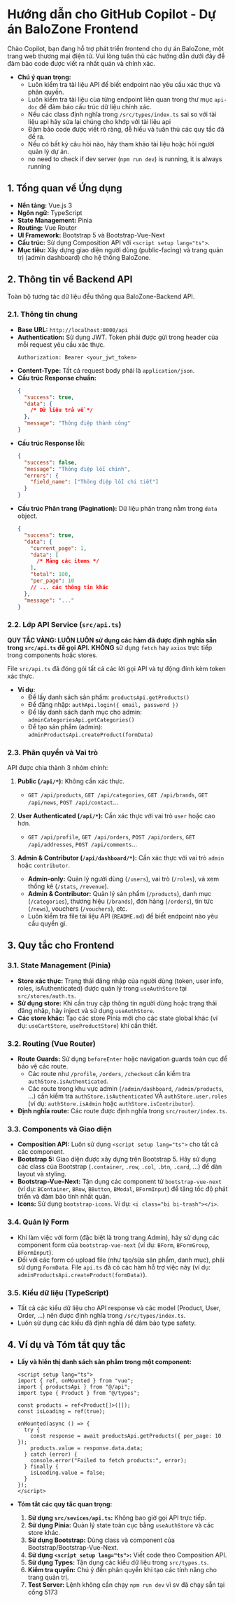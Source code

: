 # Hướng dẫn cho GitHub Copilot - Dự án BaloZone Frontend

Chào Copilot, bạn đang hỗ trợ phát triển frontend cho dự án BaloZone, một trang web thương mại điện tử. Vui lòng tuân thủ các hướng dẫn dưới đây để đảm bảo code được viết ra nhất quán và chính xác.

- **Chú ý quan trọng:**
  - Luôn kiểm tra tài liệu API để biết endpoint nào yêu cầu xác thực và phân quyền.
  - Luôn kiểm tra tài liệu cùa từng endpoint liên quan trong thư mục `api-doc` để đảm báo cấu trúc dữ liệu chính xác.
  - Nếu các class định nghĩa trong `/src/types/index.ts` sai so với tài liệu api hãy sửa lại chúng cho khớp với tài liệu api
  - Đảm bảo code được viết rõ ràng, dễ hiểu và tuân thủ các quy tắc đã đề ra.
  - Nếu có bất kỳ câu hỏi nào, hãy tham khảo tài liệu hoặc hỏi người quản lý dự án.
  - no need to check if dev server (`npm run dev`) is running, it is always running

## 1. Tổng quan về Ứng dụng

- **Nền tảng:** Vue.js 3
- **Ngôn ngữ:** TypeScript
- **State Management:** Pinia
- **Routing:** Vue Router
- **UI Framework:** Bootstrap 5 và Bootstrap-Vue-Next
- **Cấu trúc:** Sử dụng Composition API với `<script setup lang="ts">`.
- **Mục tiêu:** Xây dựng giao diện người dùng (public-facing) và trang quản trị (admin dashboard) cho hệ thống BaloZone.

## 2. Thông tin về Backend API

Toàn bộ tương tác dữ liệu đều thông qua BaloZone-Backend API.

### 2.1. Thông tin chung

- **Base URL:** `http://localhost:8000/api`
- **Authentication:** Sử dụng JWT. Token phải được gửi trong header của mỗi request yêu cầu xác thực.
  ```
  Authorization: Bearer <your_jwt_token>
  ```
- **Content-Type:** Tất cả request body phải là `application/json`.
- **Cấu trúc Response chuẩn:**
  ```json
  {
    "success": true,
    "data": {
      /* Dữ liệu trả về */
    },
    "message": "Thông điệp thành công"
  }
  ```
- **Cấu trúc Response lỗi:**
  ```json
  {
    "success": false,
    "message": "Thông điệp lỗi chính",
    "errors": {
      "field_name": ["Thông điệp lỗi chi tiết"]
    }
  }
  ```
- **Cấu trúc Phân trang (Pagination):** Dữ liệu phân trang nằm trong `data` object.
  ```json
  {
    "success": true,
    "data": {
      "current_page": 1,
      "data": [
        /* Mảng các items */
      ],
      "total": 100,
      "per_page": 10
      // ... các thông tin khác
    },
    "message": "..."
  }
  ```

### 2.2. Lớp API Service (`src/api.ts`)

**QUY TẮC VÀNG: LUÔN LUÔN sử dụng các hàm đã được định nghĩa sẵn trong `src/api.ts` để gọi API.** **KHÔNG** sử dụng `fetch` hay `axios` trực tiếp trong components hoặc stores.

File `src/api.ts` đã đóng gói tất cả các lời gọi API và tự động đính kèm token xác thực.

- **Ví dụ:**
  - Để lấy danh sách sản phẩm: `productsApi.getProducts()`
  - Để đăng nhập: `authApi.login({ email, password })`
  - Để lấy danh sách danh mục cho admin: `adminCategoriesApi.getCategories()`
  - Để tạo sản phẩm (admin): `adminProductsApi.createProduct(formData)`

### 2.3. Phân quyền và Vai trò

API được chia thành 3 nhóm chính:

1.  **Public (`/api/*`):** Không cần xác thực.

    - `GET /api/products`, `GET /api/categories`, `GET /api/brands`, `GET /api/news`, `POST /api/contact`...

2.  **User Authenticated (`/api/*`):** Cần xác thực với vai trò `user` hoặc cao hơn.

    - `GET /api/profile`, `GET /api/orders`, `POST /api/orders`, `GET /api/addresses`, `POST /api/comments`...

3.  **Admin & Contributor (`/api/dashboard/*`):** Cần xác thực với vai trò `admin` hoặc `contributor`.
    - **Admin-only:** Quản lý người dùng (`/users`), vai trò (`/roles`), và xem thống kê (`/stats`, `/revenue`).
    - **Admin & Contributor:** Quản lý sản phẩm (`/products`), danh mục (`/categories`), thương hiệu (`/brands`), đơn hàng (`/orders`), tin tức (`/news`), vouchers (`/vouchers`), etc.
    - Luôn kiểm tra file tài liệu API (`README.md`) để biết endpoint nào yêu cầu quyền gì.

## 3. Quy tắc cho Frontend

### 3.1. State Management (Pinia)

- **Store xác thực:** Trạng thái đăng nhập của người dùng (token, user info, roles, isAuthenticated) được quản lý trong `useAuthStore` tại `src/stores/auth.ts`.
- **Sử dụng store:** Khi cần truy cập thông tin người dùng hoặc trạng thái đăng nhập, hãy inject và sử dụng `useAuthStore`.
- **Các store khác:** Tạo các store Pinia mới cho các state global khác (ví dụ: `useCartStore`, `useProductStore`) khi cần thiết.

### 3.2. Routing (Vue Router)

- **Route Guards:** Sử dụng `beforeEnter` hoặc navigation guards toàn cục để bảo vệ các route.
  - Các route như `/profile`, `/orders`, `/checkout` cần kiểm tra `authStore.isAuthenticated`.
  - Các route trong khu vực admin (`/admin/dashboard`, `/admin/products`, ...) cần kiểm tra `authStore.isAuthenticated` VÀ `authStore.user.roles` (ví dụ: `authStore.isAdmin` hoặc `authStore.isContributor`).
- **Định nghĩa route:** Các route được định nghĩa trong `src/router/index.ts`.

### 3.3. Components và Giao diện

- **Composition API:** Luôn sử dụng `<script setup lang="ts">` cho tất cả các component.
- **Bootstrap 5:** Giao diện được xây dựng trên Bootstrap 5. Hãy sử dụng các class của Bootstrap (`.container`, `.row`, `.col`, `.btn`, `.card`, ...) để dàn layout và styling.
- **Bootstrap-Vue-Next:** Tận dụng các component từ `bootstrap-vue-next` (ví dụ: `BContainer`, `BRow`, `BButton`, `BModal`, `BFormInput`) để tăng tốc độ phát triển và đảm bảo tính nhất quán.
- **Icons:** Sử dụng `bootstrap-icons`. Ví dụ: `<i class="bi bi-trash"></i>`.

### 3.4. Quản lý Form

- Khi làm việc với form (đặc biệt là trong trang Admin), hãy sử dụng các component form của `bootstrap-vue-next` (ví dụ: `BForm`, `BFormGroup`, `BFormInput`).
- Đối với các form có upload file (như tạo/sửa sản phẩm, danh mục), phải sử dụng `FormData`. File `api.ts` đã có các hàm hỗ trợ việc này (ví dụ: `adminProductsApi.createProduct(formData)`).

### 3.5. Kiểu dữ liệu (TypeScript)

- Tất cả các kiểu dữ liệu cho API response và các model (Product, User, Order, ...) nên được định nghĩa trong `/src/types/index.ts`.
- Luôn sử dụng các kiểu đã định nghĩa để đảm bảo type safety.

## 4. Ví dụ và Tóm tắt quy tắc

- **Lấy và hiển thị danh sách sản phẩm trong một component:**

  ```vue
  <script setup lang="ts">
  import { ref, onMounted } from "vue";
  import { productsApi } from "@/api";
  import type { Product } from "@/types";

  const products = ref<Product[]>([]);
  const isLoading = ref(true);

  onMounted(async () => {
    try {
      const response = await productsApi.getProducts({ per_page: 10 });
      products.value = response.data.data;
    } catch (error) {
      console.error("Failed to fetch products:", error);
    } finally {
      isLoading.value = false;
    }
  });
  </script>
  ```

- **Tóm tắt các quy tắc quan trọng:**
  1.  **Sử dụng `src/sevices/api.ts`:** Không bao giờ gọi API trực tiếp.
  2.  **Sử dụng Pinia:** Quản lý state toàn cục bằng `useAuthStore` và các store khác.
  3.  **Sử dụng Bootstrap:** Dùng class và component của Bootstrap/Bootstrap-Vue-Next.
  4.  **Sử dụng `<script setup lang="ts">`:** Viết code theo Composition API.
  5.  **Sử dụng Types:** Tận dụng các kiểu dữ liệu trong `src/types.ts`.
  6.  **Kiểm tra quyền:** Chú ý đến phân quyền khi tạo các tính năng cho trang quản trị.
  7.  **Test Server:** Lệnh không cần chạy `npm run dev` vì sv đã chạy sẵn tại cổng 5173
